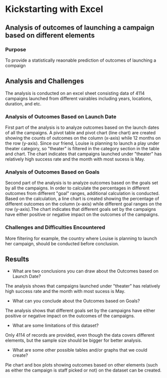 # Kickstarting with Excel

## Analysis of outcomes of launching a campaign based on different elements

### Purpose 

To provide a statistically reaonable prediction of outcomes of launching a compaign 

## Analysis and Challenges

The analysis is conducted on an excel sheet consisting data of 4114 campaigns launched from different vairables including years, locations, duration, and etc.

### Analysis of Outcomes Based on Launch Date

First part of the analysis is to analyze outcomes based on the launch dates of all the campaigns. A pivot table and pivot chart (line chart) are created showing the counts of outcomes on the column (x-axis) while 12 months on the row (y-axis). Since our friend, Louise is planning to launch a play under theater category, so "theater" is filtered in the category section in the table and chart. The chart indicates that campaigns launched under "theater" has relatively high success rate and the month with most sucess is May.

### Analysis of Outcomes Based on Goals

Second part of the analysis is to analyze outcomes based on the goals set by all the campaigns. In order to calculate the percentages in different outcomes from different "goal" ranges, additional calculation is conducted. Based on the calculation, a line chart is created showing the percentage of different outcomes on the column (x-axis) while different goal ranges on the row (y-axis).The chart indicates that different goals set by the campaigns have either positive or negative impact on the outcomes of the campaigns.

### Challenges and Difficulties Encountered

More filtering for example, the country where Louise is planning to launch her campaign, should be conducted before conclusion.

## Results

- What are two conclusions you can draw about the Outcomes based on Launch Date?

The analysis shows that campaigns launched under "theater" has relatively high success rate and the month with most sucess is May.

- What can you conclude about the Outcomes based on Goals?

The analysis shows that different goals set by the campaigns have either positive or negative impact on the outcomes of the campaigns.

- What are some limitations of this dataset?

Only 4114 of records are provided, even though the data covers different elements, but the sample size should be bigger for better analysis.

- What are some other possible tables and/or graphs that we could create?

Pie chart and box plots showing outcomes based on other elements (such as either the campaign is staff picked or not) on the dataset can be created.
